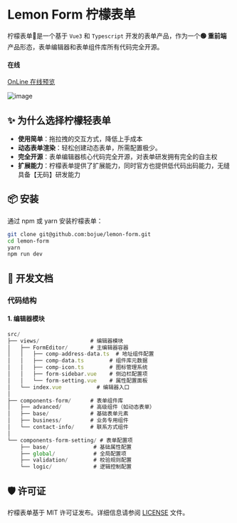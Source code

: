 # Lemon Form 柠檬表单


柠檬表单🍋是一个基于 `Vue3` 和 ` Typescript ` 开发的表单产品，作为一个<b>🟢 重前端</b>产品形态，表单编辑器和表单组件库所有代码完全开源。

#### 在线

[OnLine 在线预览](https://bojue.github.io/lemon-form)

![image](https://github.com/user-attachments/assets/ba8f1494-3cab-4053-a672-fdb7da88d1c3)



## ✨ 为什么选择柠檬轻表单

- **使用简单**：拖拉拽的交互方式，降低上手成本
- **动态表单渲染**：轻松创建动态表单，所需配置极少。
- **完全开源**：表单编辑器核心代码完全开源，对表单研发拥有完全的自主权
- **扩展能力**：柠檬表单提供了扩展能力，同时官方也提供低代码出码能力，无缝具备【无码】研发能力



## 📦 安装

通过 npm 或 yarn 安装柠檬表单：

```bash
git clone git@github.com:bojue/lemon-form.git
cd lemon-form
yarn 
npm run dev
```


## 📖 开发文档
<!-- 有关详细用法和高级功能，请参阅 [柠檬表单文档](https://github.com/bojue/lemon-form/wiki)。
 -->
### 代码结构

#### 1. 编辑器模块
```js
src/
├── views/                # 编辑器模块
│   ├── FormEditor/       # 主编辑器容器
│   │   ├── comp-address-data.ts  # 地址组件配置
│   │   ├── comp-data.ts        # 组件库元数据
│   │   ├── comp-icon.ts        # 图标管理系统
│   │   ├── form-sidebar.vue    # 侧边栏配置项
│   │   └── form-setting.vue    # 属性配置面板
│   └── index.vue           # 编辑器入口
│
├── components-form/      # 表单组件库
│   ├── advanced/         # 高级组件（如动态表单）
│   ├── base/             # 基础表单元素
│   ├── business/         # 业务专用组件
│   └── contact-info/     # 联系方式组件
│
└── components-form-setting/ # 表单配置项
    ├── base/              # 基础属性配置
    ├── global/            # 全局配置项
    ├── validation/        # 校验规则配置
    └── logic/             # 逻辑控制配置

```

## 🛡️ 许可证

柠檬表单基于 MIT 许可证发布。详细信息请参阅 [LICENSE](https://github.com/bojue/lemon-form/blob/main/LICENSE) 文件。


